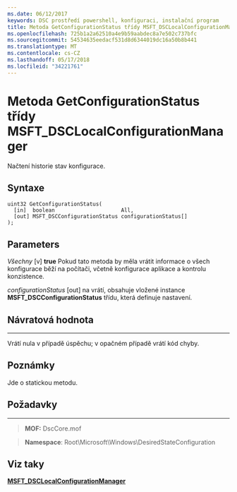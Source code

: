 ```yaml
---
ms.date: 06/12/2017
keywords: DSC prostředí powershell, konfiguraci, instalační program
title: Metoda GetConfigurationStatus třídy MSFT_DSCLocalConfigurationManager
ms.openlocfilehash: 725b1a2a62510a4e9b59aabdec8a7e502c737bfc
ms.sourcegitcommit: 54534635eedacf531d8d6344019dc16a50b8b441
ms.translationtype: MT
ms.contentlocale: cs-CZ
ms.lasthandoff: 05/17/2018
ms.locfileid: "34221761"
---
```

# <a name="getconfigurationstatus-method-of-the-msftdsclocalconfigurationmanager-class"></a>Metoda GetConfigurationStatus třídy MSFT_DSCLocalConfigurationManager

Načtení historie stav konfigurace.

<a name="syntax"></a>Syntaxe
------

```mof
uint32 GetConfigurationStatus(
  [in]  boolean                     All,
  [out] MSFT_DSCConfigurationStatus configurationStatus[]
);
```

<a name="parameters"></a>Parameters
----------

*Všechny* \[v\] **true** Pokud tato metoda by měla vrátit informace o všech konfigurace běží na počítači, včetně konfigurace aplikace a kontrolu konzistence.

*configurationStatus* \[out\] na vrátí, obsahuje vložené instance **MSFT_DSCConfigurationStatus** třídu, která definuje nastavení.

## <a name="return-value"></a>Návratová hodnota
------------

Vrátí nula v případě úspěchu; v opačném případě vrátí kód chyby.

## <a name="remarks"></a>Poznámky

Jde o statickou metodu.

## <a name="requirements"></a>Požadavky
------------
>**MOF:** DscCore.mof

>**Namespace**: Root\Microsoft\Windows\DesiredStateConfiguration


## <a name="see-also"></a>Viz taky


[**MSFT_DSCLocalConfigurationManager**](msft-dsclocalconfigurationmanager.md)